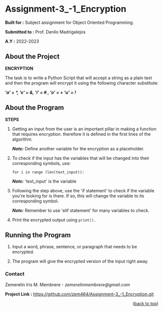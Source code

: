 # Assignment-3_-1_Encryption

  **Built for :** Subject assignment for Object Oriented Programming.

  **Submitted to :** Prof. Danilo Madrigalejos 
  
  **A.Y :** 2022-2023

## About the Project
**ENCRYPTION**

The task is to write a Python Script that will accept a string as a plain text and then the program will encrypt it using the following character substitute:

  **_'a' = *, 'e' = &, 'i' = # , 'o' = + 'u' = !_**

## About the Program
**STEPS**

1. Getting an input from the user is an important pillar in making a function that requires encryption. therefore it is defined in the first lines of the algorithm.
    
    **_Note:_** Define another variable for the encryption as a placeholder.

2. To check if the input has the variables that will be changed into their corresponding symbols, use:
	
    ``for i in range (len(text_input)):``

   **_Note:_** 'text_input' is the variable

3. Following the step above, use the 'if statement' to check if the variable you're looking for is there. If so, this will change the variable to its corresponding symbol.

    **_Note:_** Remember to use 'elif statement' for many variables to check.

4. Print the encrypted output using ``print().``

## Running the Program

1. Input a word, phrase, sentence, or paragraph that needs to be encrypted.

2. The program will give the encrypted version of the input right away.

### Contact
Zemerelin Iris M. Membrere - _zemerelinmembrere@gmail.com_

**Project Link :** https://github.com/zem464/Assignment-3_-1_Encryption.git

<p align="right">(<a href="#readme-top">back to top</a>)</p>
